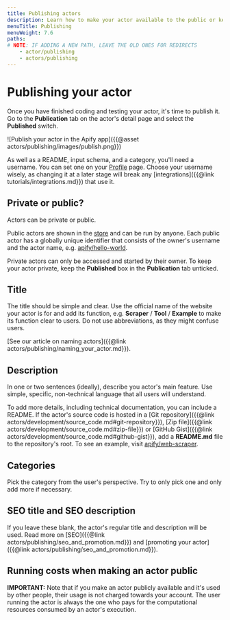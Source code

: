 ```yaml
---
title: Publishing actors
description: Learn how to make your actor available to the public or keep it private. Prepare your actor for Apify Store with a description and README file.
menuTitle: Publishing
menuWeight: 7.6
paths:
# NOTE: IF ADDING A NEW PATH, LEAVE THE OLD ONES FOR REDIRECTS
    - actor/publishing
    - actors/publishing
---
```


# Publishing your actor

Once you have finished coding and testing your actor, it's time to publish it. Go to the **Publication** tab on the actor's detail page and select the **Published** switch.

![Publish your actor in the Apify app]({{@asset actors/publishing/images/publish.png}})

As well as a README, input schema, and a category, you'll need a username. You can set one on your [Profile](https://my.apify.com/account#/profile) page. Choose your username wisely, as changing it at a later stage will break any [integrations]({{@link tutorials/integrations.md}}) that use it.

## Private or public?

Actors can be private or public.

Public actors are shown in the [store](https://apify.com/store) and can be run by anyone. Each public actor has a globally unique identifier that consists of the owner's username and the actor name, e.g. [apify/hello-world](https://apify.com/apify/hello-world).

Private actors can only be accessed and started by their owner. To keep your actor private, keep the **Published** box in the **Publication** tab unticked.

## Title

The title should be simple and clear. Use the official name of the website your actor is for and add its function, e.g. **Scraper** / **Tool** / **Example** to make its function clear to users. Do not use abbreviations, as they might confuse users.

[See our article on naming actors]({{@link actors/publishing/naming_your_actor.md}}).

## Description

In one or two sentences (ideally), describe you actor's main feature. Use simple, specific, non-technical language that all users will understand.

To add more details, including technical documentation, you can include a README. If the actor's source code is hosted in a [Git repository]({{@link actors/development/source_code.md#git-repository}}), [Zip file]({{@link actors/development/source_code.md#zip-file}}) or [GitHub Gist]({{@link actors/development/source_code.md#github-gist}}), add a **README.md** file to the repository's root. To see an example, visit [apify/web-scraper](https://apify.com/apify/web-scraper).

## Categories

Pick the category from the user's perspective. Try to only pick one and only add more if necessary.

## SEO title and SEO description

If you leave these blank, the actor's regular title and description will be used. Read more on [SEO]({{@link actors/publishing/seo_and_promotion.md}}) and [promoting your actor]({{@link actors/publishing/seo_and_promotion.md}}).

## Running costs when making an actor public

**IMPORTANT:** Note that if you make an actor publicly available and it's used by other people, their usage is not charged towards your account. The user running the actor is always the one who pays for the computational resources consumed by an actor's execution.

